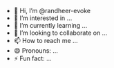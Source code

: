 - 👋 Hi, I’m @randheer-evoke
- 👀 I’m interested in ...
- 🌱 I’m currently learning ...
- 💞️ I’m looking to collaborate on ...
- 📫 How to reach me ...
- 😄 Pronouns: ...
- ⚡ Fun fact: ...

<!---
randheer-evoke/randheer-evoke is a ✨ special ✨ repository because its `README.md` (this file) appears on your GitHub profile.
You can click the Preview link to take a look at your changes.
--->
